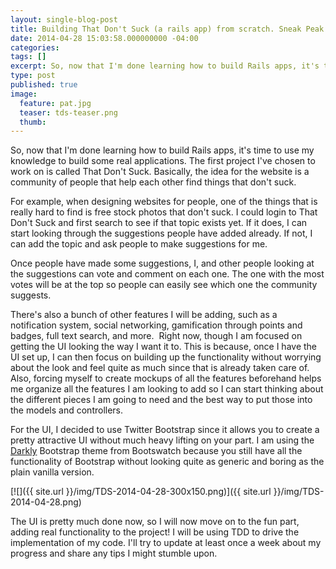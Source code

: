 ```yaml
---
layout: single-blog-post
title: Building That Don't Suck (a rails app) from scratch. Sneak Peak at the UI.
date: 2014-04-28 15:03:58.000000000 -04:00
categories:
tags: []
excerpt: So, now that I'm done learning how to build Rails apps, it's time to use my knowledge to build some real applications. The first project I've chosen to work on is called That Don't Suck. Basically, the idea for the website is a community of people that help each other find things that don't suck.
type: post
published: true
image:
  feature: pat.jpg
  teaser: tds-teaser.png
  thumb:
---
```

So, now that I'm done learning how to build Rails apps, it's time to use my knowledge to build some real applications. The first project I've chosen to work on is called That Don't Suck. Basically, the idea for the website is a community of people that help each other find things that don't suck.

For example, when designing websites for people, one of the things that is really hard to find is free stock photos that don't suck. I could login to That Don't Suck and first search to see if that topic exists yet. If it does, I can start looking through the suggestions people have added already. If not, I can add the topic and ask people to make suggestions for me.

Once people have made some suggestions, I, and other people looking at the suggestions can vote and comment on each one. The one with the most votes will be at the top so people can easily see which one the community suggests.

There's also a bunch of other features I will be adding, such as a notification system, social networking, gamification through points and badges, full text search, and more.  Right now, though I am focused on getting the UI looking the way I want it to. This is because, once I have the UI set up, I can then focus on building up the functionality without worrying about the look and feel quite as much since that is already taken care of. Also, forcing myself to create mockups of all the features beforehand helps me organize all the features I am looking to add so I can start thinking about the different pieces I am going to need and the best way to put those into the models and controllers.

For the UI, I decided to use Twitter Bootstrap since it allows you to create a pretty attractive UI without much heavy lifting on your part. I am using the [Darkly](http://bootswatch.com/darkly/) Bootstrap theme from Bootswatch because you still have all the functionality of Bootstrap without looking quite as generic and boring as the plain vanilla version.

[![]({{ site.url }}/img/TDS-2014-04-28-300x150.png)]({{ site.url }}/img/TDS-2014-04-28.png)

The UI is pretty much done now, so I will now move on to the fun part, adding real functionality to the project! I will be using TDD to drive the implementation of my code. I'll try to update at least once a week about my progress and share any tips I might stumble upon.
